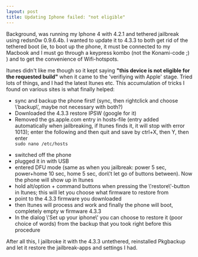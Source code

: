```yaml
---
layout: post
title: Updating Iphone failed: "not eligible"
---
```


Background, was running my Iphone 4 with 4.2.1 and tethered jailbreak using redsn0w 0.9.6.4b. I wanted to update it to 4.3.3 to both get rid of the tethered boot (ie, to boot up the phone, it must be connected to my Macbook and I must go through a keypress kombo (not the Konami-code ;) ) and to get the convenience of Wifi-hotspots.

Itunes didn\'t like me though so it kept saying <strong>\"this device is not eligible for the requested build\"</strong> when it came to the \'verifiying with Apple\' stage. Tried lots of things, and I had the latest Itunes etc. This accumulation of tricks I found on various sites is what finally helped:
<ul>
	<li>sync and backup the phone first! (sync, then rightclick and choose \'backup\', maybe not necessary with both?)</li>
	<li>Downloaded the 4.3.3 restore IPSW (google for it)</li>
	<li> Removed the gs.apple.com entry in hosts-file (entry added automatically when jailbreaking, if Itunes finds it, it will stop with error 1013); enter the following and then quit and save by ctrl+X, then Y, then enter</li>
<code>sudo nano /etc/hosts </code></ul>

<ul>
	<li>switched off the phone</li>
	<li>plugged it in with USB</li>
	<li>entered DFU mode (same as when you jailbreak: power 5 sec, power+home 10 sec, home 5 sec, don\'t let go of buttons between). Now the phone will show up in Itunes</li>
	<li>hold alt/option + command buttons when pressing the \'restore\'-button in Itunes; this will let you choose what firmware to restore from</li>
	<li>point to the 4.3.3 firmware you downloaded</li>
	<li>then Itunes will process and work and finally the phone will boot, completely empty w firmware 4.3.3</li>
	<li>In the dialog \'Set up your iphone\' you can choose to restore it (poor choice of words) from the backup that you took right before this procedure</li>
</ul>
After all this, I jailbroke it with the 4.3.3 untethered, reinstalled Pkgbackup and let it restore the jailbreak-apps and settings I had.

</code>